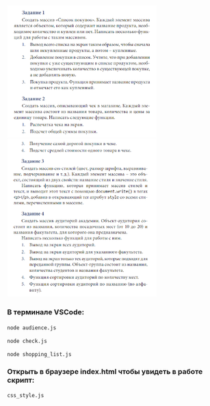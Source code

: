 <img src="image/Screenshot_1.png" alt="Окно приложения" width="350">
<img src="image/Screenshot_2.png" alt="Окно приложения" width="350">

### В терминале VSCode:

`node audience.js`

`node check.js`

`node shopping_list.js`

### Открыть в браузере index.html чтобы увидеть в работе скрипт:

`css_style.js`